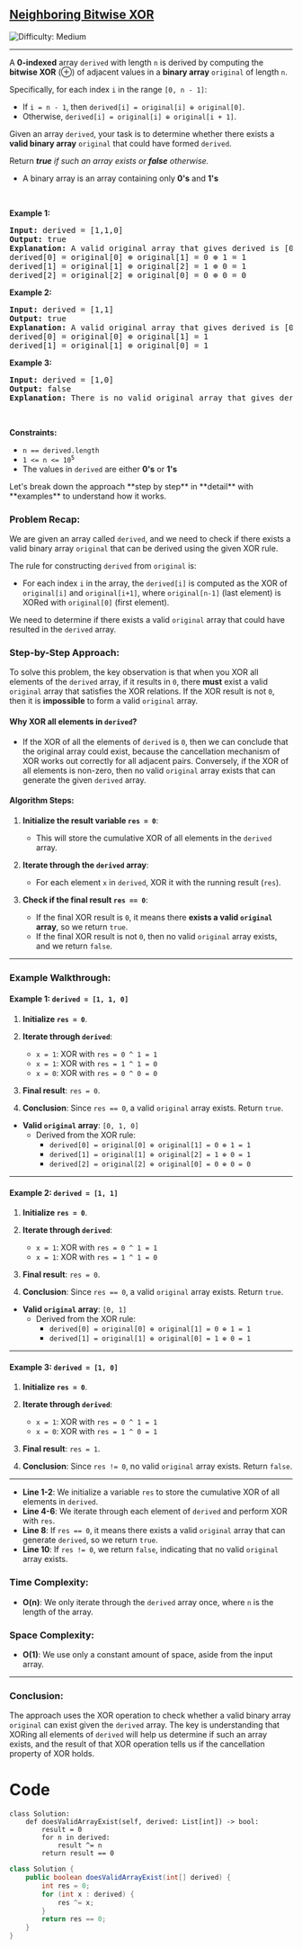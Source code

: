 <h2><a href="https://leetcode.com/problems/neighboring-bitwise-xor">Neighboring Bitwise XOR</a></h2> <img src='https://img.shields.io/badge/Difficulty-Medium-orange' alt='Difficulty: Medium' /><hr><p>A <strong>0-indexed</strong> array <code>derived</code> with length <code>n</code> is derived by computing the <strong>bitwise XOR</strong>&nbsp;(&oplus;) of adjacent values in a <strong>binary array</strong> <code>original</code> of length <code>n</code>.</p>

<p>Specifically, for each index <code>i</code> in the range <code>[0, n - 1]</code>:</p>

<ul>
	<li>If <code>i = n - 1</code>, then <code>derived[i] = original[i] &oplus; original[0]</code>.</li>
	<li>Otherwise, <code>derived[i] = original[i] &oplus; original[i + 1]</code>.</li>
</ul>

<p>Given an array <code>derived</code>, your task is to determine whether there exists a <strong>valid binary array</strong> <code>original</code> that could have formed <code>derived</code>.</p>

<p>Return <em><strong>true</strong> if such an array exists or <strong>false</strong> otherwise.</em></p>

<ul>
	<li>A binary array is an array containing only <strong>0&#39;s</strong> and <strong>1&#39;s</strong></li>
</ul>

<p>&nbsp;</p>
<p><strong class="example">Example 1:</strong></p>

<pre>
<strong>Input:</strong> derived = [1,1,0]
<strong>Output:</strong> true
<strong>Explanation:</strong> A valid original array that gives derived is [0,1,0].
derived[0] = original[0] &oplus; original[1] = 0 &oplus; 1 = 1 
derived[1] = original[1] &oplus; original[2] = 1 &oplus; 0 = 1
derived[2] = original[2] &oplus; original[0] = 0 &oplus; 0 = 0
</pre>

<p><strong class="example">Example 2:</strong></p>

<pre>
<strong>Input:</strong> derived = [1,1]
<strong>Output:</strong> true
<strong>Explanation:</strong> A valid original array that gives derived is [0,1].
derived[0] = original[0] &oplus; original[1] = 1
derived[1] = original[1] &oplus; original[0] = 1
</pre>

<p><strong class="example">Example 3:</strong></p>

<pre>
<strong>Input:</strong> derived = [1,0]
<strong>Output:</strong> false
<strong>Explanation:</strong> There is no valid original array that gives derived.
</pre>

<p>&nbsp;</p>
<p><strong>Constraints:</strong></p>

<ul>
	<li><code>n == derived.length</code></li>
	<li><code>1 &lt;= n&nbsp;&lt;= 10<sup>5</sup></code></li>
	<li>The values in <code>derived</code>&nbsp;are either <strong>0&#39;s</strong> or <strong>1&#39;s</strong></li>
</ul>
Let's break down the approach **step by step** in **detail** with **examples** to understand how it works.

### Problem Recap:
We are given an array called `derived`, and we need to check if there exists a valid binary array `original` that can be derived using the given XOR rule.

The rule for constructing `derived` from `original` is:
- For each index `i` in the array, the `derived[i]` is computed as the XOR of `original[i]` and `original[i+1]`, where `original[n-1]` (last element) is XORed with `original[0]` (first element).

We need to determine if there exists a valid `original` array that could have resulted in the `derived` array.



### Step-by-Step Approach:

To solve this problem, the key observation is that when you XOR all elements of the `derived` array, if it results in `0`, there **must** exist a valid `original` array that satisfies the XOR relations. If the XOR result is not `0`, then it is **impossible** to form a valid `original` array.

#### Why XOR all elements in `derived`?
- If the XOR of all the elements of `derived` is `0`, then we can conclude that the original array could exist, because the cancellation mechanism of XOR works out correctly for all adjacent pairs. Conversely, if the XOR of all elements is non-zero, then no valid `original` array exists that can generate the given `derived` array.

#### Algorithm Steps:

1. **Initialize the result variable `res = 0`**:
   - This will store the cumulative XOR of all elements in the `derived` array.

2. **Iterate through the `derived` array**:
   - For each element `x` in `derived`, XOR it with the running result (`res`).

3. **Check if the final result `res == 0`**:
   - If the final XOR result is `0`, it means there **exists a valid `original` array**, so we return `true`.
   - If the final XOR result is not `0`, then no valid `original` array exists, and we return `false`.

---

### Example Walkthrough:

#### Example 1: `derived = [1, 1, 0]`

1. **Initialize `res = 0`**.

2. **Iterate through `derived`**:
   - `x = 1`: XOR with `res = 0 ^ 1 = 1`
   - `x = 1`: XOR with `res = 1 ^ 1 = 0`
   - `x = 0`: XOR with `res = 0 ^ 0 = 0`

3. **Final result**: `res = 0`.

4. **Conclusion**: Since `res == 0`, a valid `original` array exists. Return `true`.

- **Valid `original` array**: `[0, 1, 0]`
  - Derived from the XOR rule:
    - `derived[0] = original[0] ⊕ original[1] = 0 ⊕ 1 = 1`
    - `derived[1] = original[1] ⊕ original[2] = 1 ⊕ 0 = 1`
    - `derived[2] = original[2] ⊕ original[0] = 0 ⊕ 0 = 0`

---

#### Example 2: `derived = [1, 1]`

1. **Initialize `res = 0`**.

2. **Iterate through `derived`**:
   - `x = 1`: XOR with `res = 0 ^ 1 = 1`
   - `x = 1`: XOR with `res = 1 ^ 1 = 0`

3. **Final result**: `res = 0`.

4. **Conclusion**: Since `res == 0`, a valid `original` array exists. Return `true`.

- **Valid `original` array**: `[0, 1]`
  - Derived from the XOR rule:
    - `derived[0] = original[0] ⊕ original[1] = 0 ⊕ 1 = 1`
    - `derived[1] = original[1] ⊕ original[0] = 1 ⊕ 0 = 1`

---

#### Example 3: `derived = [1, 0]`

1. **Initialize `res = 0`**.

2. **Iterate through `derived`**:
   - `x = 1`: XOR with `res = 0 ^ 1 = 1`
   - `x = 0`: XOR with `res = 1 ^ 0 = 1`

3. **Final result**: `res = 1`.

4. **Conclusion**: Since `res != 0`, no valid `original` array exists. Return `false`.

---



- **Line 1-2**: We initialize a variable `res` to store the cumulative XOR of all elements in `derived`.
- **Line 4-6**: We iterate through each element of `derived` and perform XOR with `res`.
- **Line 8**: If `res == 0`, it means there exists a valid `original` array that can generate `derived`, so we return `true`.
- **Line 10**: If `res != 0`, we return `false`, indicating that no valid `original` array exists.

### Time Complexity:
- **O(n)**: We only iterate through the `derived` array once, where `n` is the length of the array.

### Space Complexity:
- **O(1)**: We use only a constant amount of space, aside from the input array.

---

### Conclusion:
The approach uses the XOR operation to check whether a valid binary array `original` can exist given the `derived` array. The key is understanding that XORing all elements of `derived` will help us determine if such an array exists, and the result of that XOR operation tells us if the cancellation property of XOR holds.

# Code
```python3 []
class Solution:
    def doesValidArrayExist(self, derived: List[int]) -> bool:
        result = 0
        for n in derived:
            result ^= n
        return result == 0

```
```java []
class Solution {
    public boolean doesValidArrayExist(int[] derived) {
        int res = 0;
        for (int x : derived) {
            res ^= x;
        }
        return res == 0;
    }
}
```
